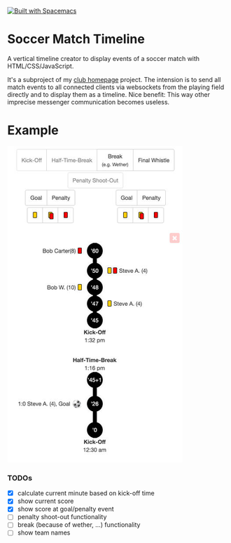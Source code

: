 [![Built with Spacemacs](https://cdn.rawgit.com/syl20bnr/spacemacs/442d025779da2f62fc86c2082703697714db6514/assets/spacemacs-badge.svg)](http://github.com/syl20bnr/spacemacs)

# Soccer Match Timeline

A vertical timeline creator to display events of a soccer match with HTML/CSS/JavaScript. 

It's a subproject of my [club homepage](https://github.com/the-guitarman/club_homepage) project. The intension is to send all match events to all connected clients via websockets from the playing field directly and to display them as a timeline. Nice benefit: This way other imprecise messenger communication becomes useless.

# Example

![Timeline](readme/image_01.jpg)

### TODOs

- [x] calculate current minute based on kick-off time
- [x] show current score
- [x] show score at goal/penalty event
- [ ] penalty shoot-out functionality
- [ ] break (because of wether, ...) functionality
- [ ] show team names